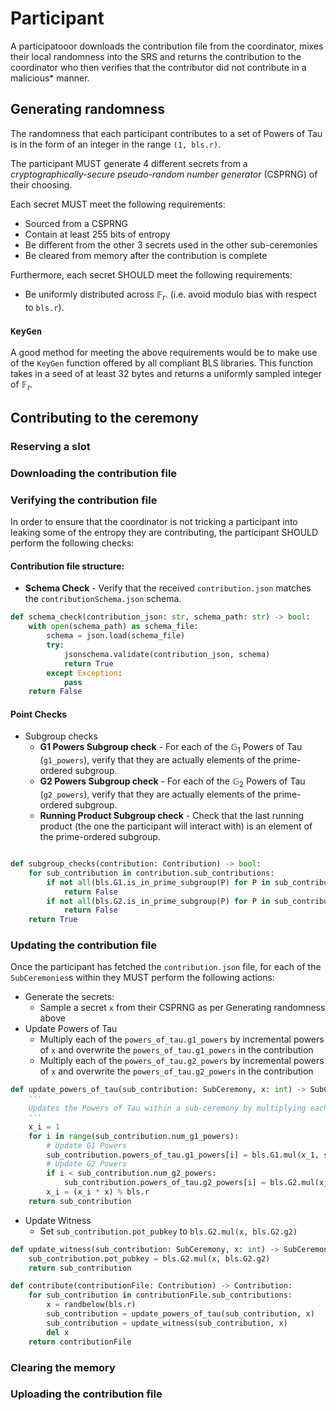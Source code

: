 # Participant

A participatooor downloads the contribution file from the coordinator, mixes their local randomness into the SRS and returns the contribution to the coordinator who then verifies that the contributor did not contribute in a malicious* manner.

## Generating randomness

The randomness that each participant contributes to a set of Powers of Tau is in the form of an integer in the range `(1, bls.r)`.

The participant MUST generate 4 different secrets from a _cryptographically-secure pseudo-random number generator_ (CSPRNG) of their choosing.

Each secret MUST meet the following requirements:
- Sourced from a CSPRNG
- Contain at least 255 bits of entropy
- Be different from the other 3 secrets used in the other sub-ceremonies
- Be cleared from memory after the contribution is complete

Furthermore, each secret SHOULD meet the following requirements:
- Be uniformly distributed across $\mathbb{F}_r$. (i.e. avoid modulo bias with respect to `bls.r`).

### `KeyGen`
A good method for meeting the above requirements would be to make use of the `KeyGen` function offered by all compliant BLS libraries. This function takes in a seed of at least 32 bytes and returns a uniformly sampled integer of $\mathbb{F}_r$.


## Contributing to the ceremony

### Reserving a slot

### Downloading the contribution file

### Verifying the contribution file

In order to ensure that the coordinator is not tricking a participant into leaking some of the entropy they are contributing, the participant SHOULD perform the following checks:


#### Contribution file structure:

- __Schema Check__ - Verify that the received `contribution.json` matches the `contributionSchema.json` schema.
```python
def schema_check(contribution_json: str, schema_path: str) -> bool:
    with open(schema_path) as schema_file:
        schema = json.load(schema_file)
        try:
            jsonschema.validate(contribution_json, schema)
            return True
        except Exception:
            pass
    return False
```

#### Point Checks

- Subgroup checks
    - __G1 Powers Subgroup check__ - For each of the $\mathbb{G}_1$ Powers of Tau (`g1_powers`), verify that they are actually elements of the prime-ordered subgroup.
    - __G2 Powers Subgroup check__ - For each of the $\mathbb{G}_2$ Powers of Tau (`g2_powers`), verify that they are actually elements of the prime-ordered subgroup.
    - __Running Product Subgroup check__ - Check that the last running product (the one the participant will interact with) is an element of the prime-ordered subgroup.

```python

def subgroup_checks(contribution: Contribution) -> bool:
    for sub_contribution in contribution.sub_contributions:
        if not all(bls.G1.is_in_prime_subgroup(P) for P in sub_contribution.powers_of_tau.g1_powers):
            return False
        if not all(bls.G2.is_in_prime_subgroup(P) for P in sub_contribution.powers_of_tau.g2_powers):
            return False
    return True
```

### Updating the contribution file

Once the participant has fetched the `contribution.json` file, for each of the `SubCeremonies`s within they MUST perform the following actions:

- Generate the secrets:
    - Sample a secret `x` from their CSPRNG as per Generating randomness above
- Update Powers of Tau
    - Multiply each of the `powers_of_tau.g1_powers` by incremental powers of `x` and overwrite the `powers_of_tau.g1_powers` in the contribution
    - Multiply each of the `powers_of_tau.g2_powers` by incremental powers of `x` and overwrite the `powers_of_tau.g2_powers` in the contribution

```python
def update_powers_of_tau(sub_contribution: SubCeremony, x: int) -> SubCeremony:
    '''
    Updates the Powers of Tau within a sub-ceremony by multiplying each with a successive power of the secret x.
    '''
    x_i = 1
    for i in range(sub_contribution.num_g1_powers):
        # Update G1 Powers
        sub_contribution.powers_of_tau.g1_powers[i] = bls.G1.mul(x_1, sub_contribution.powers_of_tau.g1_powers[i])
        # Update G2 Powers
        if i < sub_contribution.num_g2_powers:
            sub_contribution.powers_of_tau.g2_powers[i] = bls.G2.mul(x_1, sub_contribution.powers_of_tau.g2_powers[i])
        x_i = (x_i * x) % bls.r
    return sub_contribution
```

- Update Witness
    - Set `sub_contribution.pot_pubkey` to `bls.G2.mul(x, bls.G2.g2)`

```python
def update_witness(sub_contribution: SubCeremony, x: int) -> SubCeremony:
    sub_contribution.pot_pubkey = bls.G2.mul(x, bls.G2.g2)
    return sub_contribution
```


```python
def contribute(contributionFile: Contribution) -> Contribution:
    for sub_contribution in contributionFile.sub_contributions:
        x = randbelow(bls.r)
        sub_contribution = update_powers_of_tau(sub_contribution, x)
        sub_contribution = update_witness(sub_contribution, x)
        del x
    return contributionFile
```

### Clearing the memory

### Uploading the contribution file
